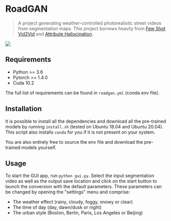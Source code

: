 # RoadGAN

> A project generating weather-controlled photorealistic street videos from segmentation maps.
This project borrows heavily from [Few Shot Vid2Vid](https://github.com/NVlabs/few-shot-vid2vid) and [Attribute Hallucination](https://github.com/hucvl/attribute_hallucination).

![](inference/teaser.gif)

## Requirements

- Python >= 3.6
- Pytorch >= 1.4.0
- Cuda 10.2

The full list of requirements can be found in `roadgan.yml` (conda env file).

## Installation

It is possible to install all the dependencies and download all the pre-trained models by running `install.sh` (tested on Ubuntu 18.04 and Ubuntu 20.04). This script also installs `conda` for you if it is not present on your system.

You are also entirely free to source the env file and download the pre-trained models yourself.

## Usage

To start the GUI app, run `python gui.py`.
Select the input segmentation video as well as the output save location and click on the start button to launch the conversion with the default parameters. These parameters can be changed by opening the "settings" menu and comprise:
- The weather effect (rainy, cloudy, foggy, snowy or clear)
- The time of day (day, dawn/dusk or night)
- The urban style (Boston, Berlin, Paris, Los Angeles or Beijing)